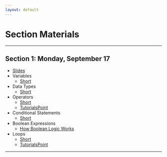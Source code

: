 ```yaml
---
layout: default
---
```


# Section Materials

---

## Section 1: Monday, September 17
* [Slides](https://docs.google.com/presentation/d/1ySMY0u8XyB4ZAUnUw7kGKg6jQsevqW-C_MDhAJEBC9c/edit?usp=sharing)
* Variables
    * [Short](https://www.youtube.com/watch?v=GiFbdVGjF9I&index=51&t=0s&list=PLhQjrBD2T381k8ul4WQ8SQ165XqY149WW)
* Data Types
    * [Short](https://www.youtube.com/watch?v=Fc9htmvVZ9U&index=15&t=0s&list=PLhQjrBD2T381k8ul4WQ8SQ165XqY149WW)
* Operators
    * [Short](https://www.youtube.com/watch?v=f1xZf4iJDWE&index=39&t=0s&list=PLhQjrBD2T381k8ul4WQ8SQ165XqY149WW)
    * [TutorialsPoint](https://www.tutorialspoint.com/cprogramming/c_operators.htm)
* Conditional Statements
    * [Short](https://www.youtube.com/watch?v=1wsaV5nVC7g&index=12&t=0s&list=PLhQjrBD2T381k8ul4WQ8SQ165XqY149WW)
* Boolean Expressions
    * [How Boolean Logic Works](https://computer.howstuffworks.com/boolean.htm)
* Loops
    * [Short](https://www.youtube.com/watch?v=WgX8e_O7eG8&index=35&t=0s&list=PLhQjrBD2T381k8ul4WQ8SQ165XqY149WW)
    * [TutorialsPoint](https://www.tutorialspoint.com/cprogramming/c_loops.htm)

---
